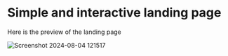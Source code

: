 <h1>Simple and interactive landing page</h1>
<p>Here is the preview of the landing page</p>

![Screenshot 2024-08-04 121517](https://github.com/user-attachments/assets/79b532d9-b84c-40e6-8a34-8f249a0f85f2)
